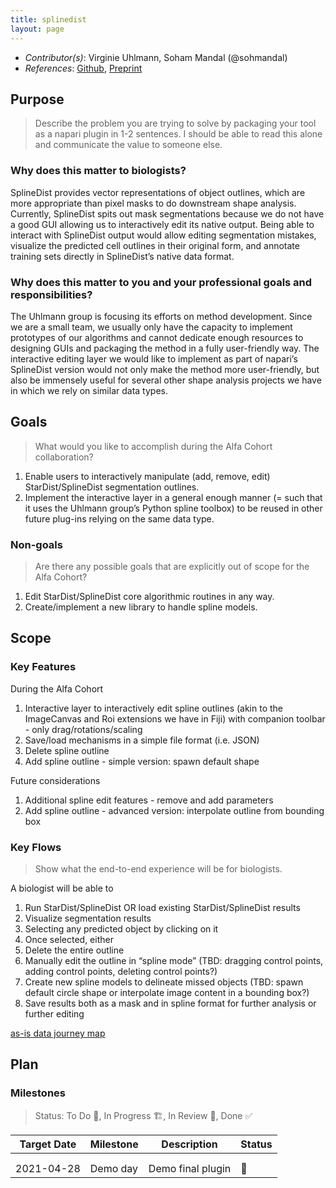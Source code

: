 ```yaml
---
title: splinedist
layout: page
---
```


- *Contributor(s)*: Virginie Uhlmann, Soham Mandal (@sohmandal)
- *References*: [Github](https://github.com/uhlmanngroup/splinedist), [Preprint](https://www.biorxiv.org/content/10.1101/2020.10.27.357640v1)

## Purpose

> Describe the problem you are trying to solve by packaging your tool as a napari plugin in 1-2 sentences.
I should be able to read this alone and communicate the value to someone else.

### Why does this matter to biologists?

SplineDist provides vector representations of object outlines, which are more appropriate than pixel masks to do downstream shape analysis. Currently, SplineDist spits out mask segmentations because we do not have a good GUI allowing us to interactively edit its native output. Being able to interact with SplineDist output would allow editing segmentation mistakes, visualize the predicted cell outlines in their original form, and annotate training sets directly in SplineDist’s native data format.

### Why does this matter to you and your professional goals and responsibilities?

The Uhlmann group is focusing its efforts on method development. Since we are a small team, we usually only have the capacity to implement prototypes of our algorithms and cannot dedicate enough resources to designing GUIs and packaging the method in a fully user-friendly way. The interactive editing layer we would like to implement as part of napari’s SplineDist version would not only make the method more user-friendly, but also be immensely useful for several other shape analysis projects we have in which we rely on similar data types.

## Goals
> What would you like to accomplish during the Alfa Cohort collaboration?

1. Enable users to interactively manipulate (add, remove, edit) StarDist/SplineDist segmentation outlines.
2. Implement the interactive layer in a general enough manner (= such that it uses the Uhlmann group’s Python spline toolbox) to be reused in other future plug-ins relying on the same data type.

### Non-goals
> Are there any possible goals that are explicitly out of scope for the Alfa Cohort?

1. Edit StarDist/SplineDist core algorithmic routines in any way.
2. Create/implement a new library to handle spline models.

## Scope

### Key Features

During the Alfa Cohort
1. Interactive layer to interactively edit spline outlines (akin to the ImageCanvas and Roi extensions we have in Fiji) with companion toolbar - only drag/rotations/scaling
2. Save/load mechanisms in a simple file format (i.e. JSON)
3. Delete spline outline
4. Add spline outline - simple version: spawn default shape

Future considerations
1. Additional spline edit features - remove and add parameters
2. Add spline outline - advanced version: interpolate outline from bounding box


### Key Flows

> Show what the end-to-end experience will be for biologists.

A biologist will be able to
1. Run StarDist/SplineDist OR load existing StarDist/SplineDist results
2. Visualize segmentation results
3. Selecting any predicted object by clicking on it
4. Once selected, either
  1. Delete the entire outline
  2. Manually edit the outline in “spline mode” (TBD: dragging control points, adding control points, deleting control points?)
5. Create new spline models to delineate missed objects (TBD: spawn default circle shape or interpolate image content in a bounding box?)
6. Save results both as a mask and in spline format for further analysis or further editing

[as-is data journey map](https://app.mural.co/t/czi5873/m/czi5873/1611168941434/e098568c6c39323ffce7549ca09e79b07832aeb3)

## Plan

### Milestones

> Status: To Do 📝, In Progress 🏗, In Review 🔎, Done ✅

| Target Date 	| Milestone 	| Description       	| Status 	|
|-------------	|-----------	|-------------------	|--------	|
|             	|           	|                   	|        	|
|             	|           	|                   	|        	|
| 2021-04-28  	| Demo day  	| Demo final plugin 	|    📝   	|

